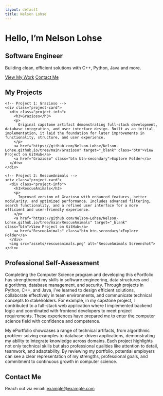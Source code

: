 ```yaml
---
layout: default
title: Nelson Lohse
---
```


<link rel="stylesheet" href="assets/style.css">

<!-- Hero Section -->
<div class="hero">
  <div class="hero-content">
    <h1>Hello, I’m Nelson Lohse</h1>
    <h2>Software Engineer</h2>
    <p>Building clean, efficient solutions with C++, Python, Java and more.</p>
    <div class="hero-buttons">
      <a href="#projects" class="btn">View My Work</a>
      <a href="#contact" class="btn btn-secondary">Contact Me</a>
    </div>
  </div>
</div>

<!-- Projects Section -->
<section id="projects">
  <h2>My Projects</h2>
  <div class="projects-container">
  
    <!-- Project 1: Grazioso -->
    <div class="project-card">
      <div class="project-info">
        <h3>Grazioso</h3>
        <p>
          Original capstone artifact demonstrating full-stack development, database integration, and user interface design. Built as an initial implementation, it laid the foundation for later improvements in functionality, structure, and user experience.
        </p>
        <a href="https://github.com/Nelson-Lohse/Nelson-Lohse.github.io/tree/main/Grazioso" target="_blank" class="btn">View Project on GitHub</a>
        <a href="Grazioso" class="btn btn-secondary">Explore Folder</a>
      </div>
    </div>

    <!-- Project 2: RescueAnimals -->
    <div class="project-card">
      <div class="project-info">
        <h3>RescueAnimals</h3>
        <p>
          Improved version of Grazioso with enhanced features, better modularity, and optimized performance. Includes advanced filtering, search functionality, and a refined user interface for a more efficient and user-friendly experience.
        </p>
        <a href="https://github.com/Nelson-Lohse/Nelson-Lohse.github.io/tree/main/RescueAnimals" target="_blank" class="btn">View Project on GitHub</a>
        <a href="RescueAnimals" class="btn btn-secondary">Explore Folder</a>
      </div>
      <img src="assets/rescueanimals.png" alt="RescueAnimals Screenshot">
    </div>

  </div>
</section>

<!-- Professional Self-Assessment Section -->
<section id="self-assessment">
  <h2>Professional Self-Assessment</h2>
  <p>
    Completing the Computer Science program and developing this ePortfolio has strengthened my skills in software engineering, data structures and algorithms, database management, and security. Through projects in Python, C++, and Java, I’ve learned to design efficient solutions, collaborate effectively in team environments, and communicate technical concepts to stakeholders. For example, in my capstone project, I contributed to a full-stack web application where I implemented backend logic and coordinated with frontend developers to meet project requirements. These experiences have prepared me to enter the computer science field with confidence and competence.
  </p>
  <p>
    My ePortfolio showcases a range of technical artifacts, from algorithmic problem-solving examples to database-driven applications, demonstrating my ability to integrate knowledge across domains. Each project highlights not only technical skills but also professional qualities like attention to detail, teamwork, and adaptability. By reviewing my portfolio, potential employers can see a clear representation of my strengths, professional goals, and commitment to continuous growth in computer science.
  </p>
</section>

<!-- Contact Section -->
<section id="contact">
  <h2>Contact Me</h2>
  <p>
    Reach out via email: <a href="mailto:Put an email here">example@example.com</a>
  </p>
</section>
